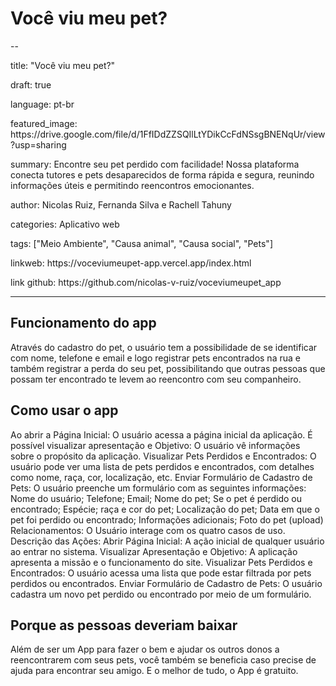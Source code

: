 # Você viu meu pet?

--
<p>title: "Você viu meu pet?"</p>
<p>draft: true</p>
<p>language: pt-br</p>
<p>featured_image: https://drive.google.com/file/d/1FfIDdZZSQIlLtYDikCcFdNSsgBNENqUr/view?usp=sharing</p>
<p>summary: Encontre seu pet perdido com facilidade! Nossa plataforma conecta tutores e pets desaparecidos de forma rápida e segura, reunindo informações úteis e permitindo reencontros emocionantes.</p>
<p>author: Nicolas Ruiz, Fernanda Silva e Rachell Tahuny</p>
<p>categories: Aplicativo web</p>
<p>tags: ["Meio Ambiente", "Causa animal", "Causa social", "Pets"]</p>
<p>linkweb: https://voceviumeupet-app.vercel.app/index.html</p>
<p>link github: https://github.com/nicolas-v-ruiz/voceviumeupet_app</p>

---

## Funcionamento do app
Através do cadastro do pet, o usuário tem a possibilidade de se identificar com nome, telefone e email e logo registrar pets encontrados na rua e também registrar a perda do seu pet, possibilitando que outras pessoas que possam ter encontrado te levem ao reencontro com seu companheiro. 

## Como usar o app
Ao abrir a Página Inicial: O usuário acessa a página inicial da aplicação.
É possível visualizar apresentação e Objetivo: O usuário vê informações sobre o propósito da aplicação.
Visualizar Pets Perdidos e Encontrados: O usuário pode ver uma lista de pets perdidos e encontrados, com detalhes como nome, raça, cor, localização, etc.
Enviar Formulário de Cadastro de Pets: O usuário preenche um formulário com as seguintes informações:
Nome do usuário; Telefone; Email; Nome do pet; Se o pet é perdido ou encontrado; Espécie; raça e cor do pet; Localização do pet; Data em que o pet foi perdido ou encontrado; Informações adicionais; Foto do pet (upload)
Relacionamentos:
O Usuário interage com os quatro casos de uso.
Descrição das Ações:
Abrir Página Inicial: A ação inicial de qualquer usuário ao entrar no sistema.
Visualizar Apresentação e Objetivo: A aplicação apresenta a missão e o funcionamento do site.
Visualizar Pets Perdidos e Encontrados: O usuário acessa uma lista que pode estar filtrada por pets perdidos ou encontrados.
Enviar Formulário de Cadastro de Pets: O usuário cadastra um novo pet perdido ou encontrado por meio de um formulário.

## Porque as pessoas deveriam baixar
Além de ser um App para fazer o bem e ajudar os outros donos a reencontrarem com seus pets, você também se beneficia caso precise de ajuda para encontrar seu amigo. E o melhor de tudo, o App é gratuito.

